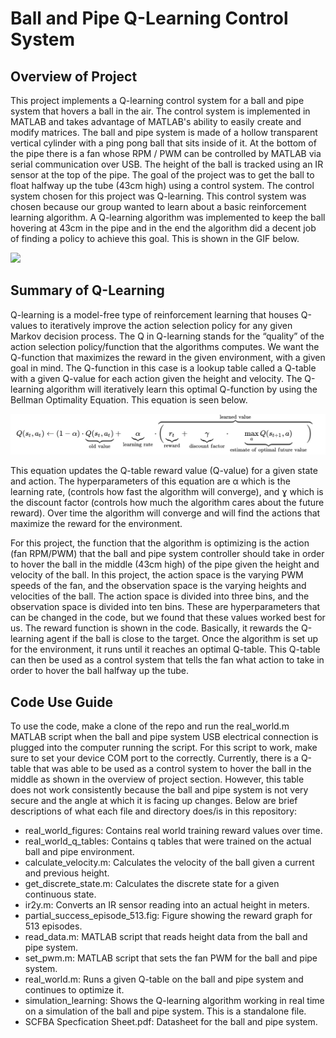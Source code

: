 # Ball and Pipe Q-Learning Control System
## Overview of Project
This project implements a Q-learning control system for a ball and pipe system that hovers a ball in the air. The control system is implemented in MATLAB and takes advantage of MATLAB's ability to easily create and modify matrices. The ball and pipe system is made of a hollow transparent vertical cylinder with a ping pong ball that sits inside of it. At the bottom of the pipe there is a fan whose RPM / PWM can be controlled by MATLAB via serial communication over USB. The height of the ball is tracked using an IR sensor at the top of the pipe. The goal of the project was to get the ball to float halfway up the tube (43cm high) using a control system. The control system chosen for this project was Q-learning. This control system was chosen because our group wanted to learn about a basic reinforcement learning algorithm. A Q-learning algorithm was implemented to keep the ball hovering at 43cm in the pipe and in the end the algorithm did a decent job of finding a policy to achieve this goal. This is shown in the GIF below.

![](https://github.com/Ryan-Oliver-2k/ball_and_pipe_control/blob/main/ball_and_pipe_system_q_learning_episode_600.gif)

## Summary of Q-Learning
Q-learning is a model-free type of reinforcement learning that houses Q-values to iteratively improve the action selection policy for any given Markov decision process. The Q in Q-learning stands for the “quality” of the action selection policy/function that the algorithms computes. We want the Q-function that maximizes the reward in the given environment, with a given goal in mind. The Q-function in this case is a lookup table called a Q-table with a given Q-value for each action given the height and velocity. The Q-learning algorithm will iteratively learn this optimal Q-function by using the Bellman Optimality Equation. This equation is seen below.

![](https://github.com/Ryan-Oliver-2k/ball_and_pipe_control/blob/main/bellman_optimality_equation.png)

This equation updates the Q-table reward value (Q-value) for a given state and action. The hyperparameters of this equation are α which is the learning rate, (controls how fast the algorithm will converge), and ɣ which is the discount factor (controls how much the algorithm cares about the future reward). Over time the algorithm will converge and will find the actions that maximize the reward for the environment.
 
For this project, the function that the algorithm is optimizing is the action (fan RPM/PWM) that the ball and pipe system controller should take in order to hover the ball in the middle (43cm high) of the pipe given the height and velocity of the ball. In this project, the action space is the varying PWM speeds of the fan, and the observation space is the varying heights and velocities of the ball. The action space is divided into three bins, and the observation space is divided into ten bins. These are hyperparameters that can be changed in the code, but we found that these values worked best for us. The reward function is shown in the code. Basically, it rewards the Q-learning agent if the ball is close to the target. Once the algorithm is set up for the environment, it runs until it reaches an optimal Q-table. This Q-table can then be used as a control system that tells the fan what action to take in order to hover the ball halfway up the tube.

## Code Use Guide
To use the code, make a clone of the repo and run the real_world.m MATLAB script when the ball and pipe system USB electrical connection is plugged into the computer running the script. For this script to work, make sure to set your device COM port to the correctly. Currently, there is a Q-table that was able to be used as a control system to hover the ball in the middle as shown in the overview of project section. However, this table does not work consistently because the ball and pipe system is not very secure and the angle at which it is facing up changes. 
Below are brief descriptions of what each file and directory does/is in this repository:
- real_world_figures: Contains real world training reward values over time.
- real_world_q_tables: Contains q tables that were trained on the actual ball and pipe environment.
- calculate_velocity.m: Calculates the velocity of the ball given a current and previous height.
- get_discrete_state.m: Calculates the discrete state for a given continuous state.
- ir2y.m: Converts an IR sensor reading into an actual height in meters.
- partial_success_episode_513.fig: Figure showing the reward graph for 513 episodes.
- read_data.m: MATLAB script that reads height data from the ball and pipe system.
- set_pwm.m: MATLAB script that sets the fan PWM for the ball and pipe system.
- real_world.m: Runs a given Q-table on the ball and pipe system and continues to optimize it.
- simulation_learning: Shows the Q-learning algorithm working in real time on a simulation of the ball and pipe system. This is a standalone file.
- SCFBA Specfication Sheet.pdf: Datasheet for the ball and pipe system.
